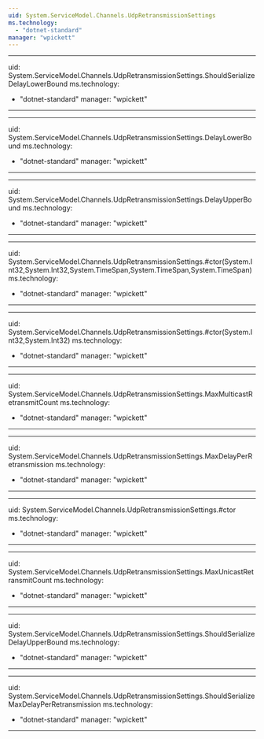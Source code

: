 ```yaml
---
uid: System.ServiceModel.Channels.UdpRetransmissionSettings
ms.technology: 
  - "dotnet-standard"
manager: "wpickett"
---
```


---
uid: System.ServiceModel.Channels.UdpRetransmissionSettings.ShouldSerializeDelayLowerBound
ms.technology: 
  - "dotnet-standard"
manager: "wpickett"
---

---
uid: System.ServiceModel.Channels.UdpRetransmissionSettings.DelayLowerBound
ms.technology: 
  - "dotnet-standard"
manager: "wpickett"
---

---
uid: System.ServiceModel.Channels.UdpRetransmissionSettings.DelayUpperBound
ms.technology: 
  - "dotnet-standard"
manager: "wpickett"
---

---
uid: System.ServiceModel.Channels.UdpRetransmissionSettings.#ctor(System.Int32,System.Int32,System.TimeSpan,System.TimeSpan,System.TimeSpan)
ms.technology: 
  - "dotnet-standard"
manager: "wpickett"
---

---
uid: System.ServiceModel.Channels.UdpRetransmissionSettings.#ctor(System.Int32,System.Int32)
ms.technology: 
  - "dotnet-standard"
manager: "wpickett"
---

---
uid: System.ServiceModel.Channels.UdpRetransmissionSettings.MaxMulticastRetransmitCount
ms.technology: 
  - "dotnet-standard"
manager: "wpickett"
---

---
uid: System.ServiceModel.Channels.UdpRetransmissionSettings.MaxDelayPerRetransmission
ms.technology: 
  - "dotnet-standard"
manager: "wpickett"
---

---
uid: System.ServiceModel.Channels.UdpRetransmissionSettings.#ctor
ms.technology: 
  - "dotnet-standard"
manager: "wpickett"
---

---
uid: System.ServiceModel.Channels.UdpRetransmissionSettings.MaxUnicastRetransmitCount
ms.technology: 
  - "dotnet-standard"
manager: "wpickett"
---

---
uid: System.ServiceModel.Channels.UdpRetransmissionSettings.ShouldSerializeDelayUpperBound
ms.technology: 
  - "dotnet-standard"
manager: "wpickett"
---

---
uid: System.ServiceModel.Channels.UdpRetransmissionSettings.ShouldSerializeMaxDelayPerRetransmission
ms.technology: 
  - "dotnet-standard"
manager: "wpickett"
---
